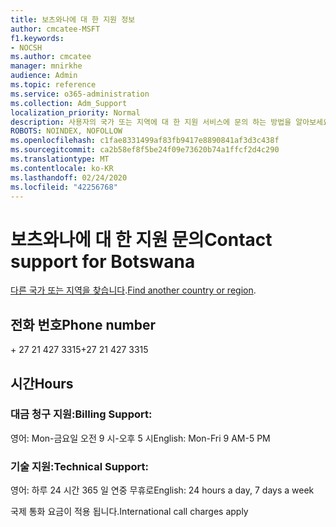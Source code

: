 ```yaml
---
title: 보츠와나에 대 한 지원 정보
author: cmcatee-MSFT
f1.keywords:
- NOCSH
ms.author: cmcatee
manager: mnirkhe
audience: Admin
ms.topic: reference
ms.service: o365-administration
ms.collection: Adm_Support
localization_priority: Normal
description: 사용자의 국가 또는 지역에 대 한 지원 서비스에 문의 하는 방법을 알아보세요.
ROBOTS: NOINDEX, NOFOLLOW
ms.openlocfilehash: c1fae8331499af83fb9417e8890841af3d3c438f
ms.sourcegitcommit: ca2b58ef8f5be24f09e73620b74a1ffcf2d4c290
ms.translationtype: MT
ms.contentlocale: ko-KR
ms.lasthandoff: 02/24/2020
ms.locfileid: "42256768"
---
```

# <a name="contact-support-for-botswana"></a><span data-ttu-id="fd963-103">보츠와나에 대 한 지원 문의</span><span class="sxs-lookup"><span data-stu-id="fd963-103">Contact support for Botswana</span></span>

<span data-ttu-id="fd963-104">[다른 국가 또는 지역을 찾습니다](../contact-support-for-business-products.md).</span><span class="sxs-lookup"><span data-stu-id="fd963-104">[Find another country or region](../contact-support-for-business-products.md).</span></span>

## <a name="phone-number"></a><span data-ttu-id="fd963-105">전화 번호</span><span class="sxs-lookup"><span data-stu-id="fd963-105">Phone number</span></span>
<span data-ttu-id="fd963-106">+ 27 21 427 3315</span><span class="sxs-lookup"><span data-stu-id="fd963-106">+27 21 427 3315</span></span>

## <a name="hours"></a><span data-ttu-id="fd963-107">시간</span><span class="sxs-lookup"><span data-stu-id="fd963-107">Hours</span></span>
### <a name="billing-support"></a><span data-ttu-id="fd963-108">대금 청구 지원:</span><span class="sxs-lookup"><span data-stu-id="fd963-108">Billing Support:</span></span>

<span data-ttu-id="fd963-109">영어: Mon-금요일 오전 9 시-오후 5 시</span><span class="sxs-lookup"><span data-stu-id="fd963-109">English: Mon-Fri 9 AM-5 PM</span></span>

### <a name="technical-support"></a><span data-ttu-id="fd963-110">기술 지원:</span><span class="sxs-lookup"><span data-stu-id="fd963-110">Technical Support:</span></span>

<span data-ttu-id="fd963-111">영어: 하루 24 시간 365 일 연중 무휴로</span><span class="sxs-lookup"><span data-stu-id="fd963-111">English: 24 hours a day, 7 days a week</span></span>

<span data-ttu-id="fd963-112">국제 통화 요금이 적용 됩니다.</span><span class="sxs-lookup"><span data-stu-id="fd963-112">International call charges apply</span></span>